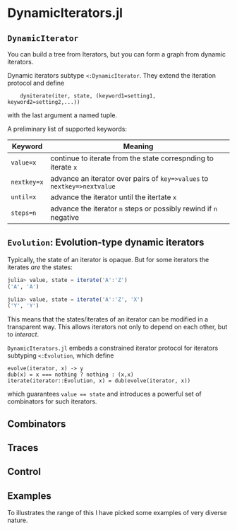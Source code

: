 # DynamicIterators.jl

## `DynamicIterator`
You can build a tree from Iterators, but you can form a graph from dynamic iterators.

Dynamic iterators subtype `<:DynamicIterator`. They extend the iteration protocol and define
```
    dyniterate(iter, state, (keyword1=setting1, keyword2=setting2,...))
```
with the last argument a named tuple.

A preliminary list of supported keywords:

Keyword      | Meaning
-------------|--------------------
`value=x`    | continue to iterate from the state correspnding to iterate `x`
`nextkey=x`  | advance an iterator over pairs of `key=>values` to `nextkey=>nextvalue`
`until=x`    | advance the iterator until the itertate `x`
`steps=n`    | advance the iterator `n` steps or possibly rewind if `n` negative


## `Evolution`: Evolution-type dynamic iterators
Typically, the state of an iterator is opaque. But for some iterators
the iterates *are* the states:

```julia
julia> value, state = iterate('A':'Z')
('A', 'A')

julia> value, state = iterate('A':'Z', 'X')
('Y', 'Y')
```

This means that the states/iterates of an iterator can be modified in a
transparent way. This allows iterators not only to depend on each other, but to
*interact*. 

`DynamicIterators.jl` embeds a constrained iterator protocol for 
iterators subtyping `<:Evolution`, which define
```
evolve(iterator, x) -> y
dub(x) = x === nothing ? nothing : (x,x)
iterate(iterator::Evolution, x) = dub(evolve(iterator, x))
```

which guarantees `value == state` and introduces a powerful set of combinators
for such iterators.

## Combinators

## Traces

## Control


## Examples

To illustrates the range of this I have picked some examples of very diverse nature.

